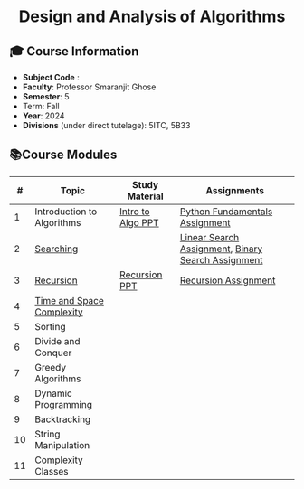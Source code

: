 <h1 align="center">Design and Analysis of Algorithms </h1>

## **🎓 Course Information**

- **Subject Code** :
- **Faculty**: Professor Smaranjit Ghose 
- **Semester**: 5
- Term: Fall
- **Year**: 2024
- **Divisions** (under direct tutelage): 5ITC, 5B33


## **📚Course Modules**

|#|Topic | Study Material | Assignments |
|--|-----|--------------|--------------|
|1|Introduction to Algorithms | [Intro to Algo PPT](https://www.canva.com/design/DAGHn59CvDE/ngSud-Z7JGDgK9gLBC_6qw/view?utm_content=DAGHn59CvDE&utm_campaign=designshare&utm_medium=link&utm_source=editor) | [Python Fundamentals Assignment](https://github.com/smaranjitghose/DAA/blob/main/Fundamental_Python_Assignment.MD)|
|2| [Searching]() | | [Linear Search Assignment](https://github.com/smaranjitghose/DAA/blob/main/Linear_Search_Assignment.MD), [Binary Search Assignment](https://github.com/smaranjitghose/DAA/blob/main/Binary_Search_Assignment.MD)|
|3|[Recursion](https://excalidraw.com/#json=B_RNsqpiceXFAOzZ5TJdP,0qFslpvoE_rsICdsRmymYg)| [Recursion PPT](https://www.canva.com/design/DAGIuo-aKbo/KpuxLZMenqo5mgdP5GTp4w/view?utm_content=DAGIuo-aKbo&utm_campaign=designshare&utm_medium=link&utm_source=editor)|[Recursion Assignment](https://github.com/smaranjitghose/DAA/blob/main/Recursion_Assignment.MD)|
|4| [Time and Space Complexity](https://excalidraw.com/#json=ZkfpkARXV_mYW4wd64Cqc,IDjfWKLFsoH3GSeQ8dYdQA) || |
|5| Sorting || |
|6| Divide and Conquer || |
|7|Greedy Algorithms|||
|8|Dynamic Programming |||
|9| Backtracking |||
|10|String Manipulation |||
|11|Complexity Classes||| 

